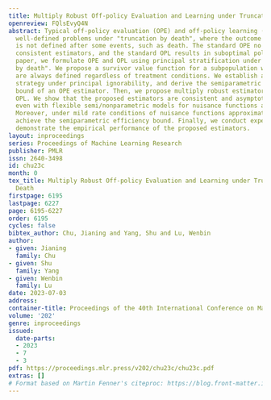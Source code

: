 ```yaml
---
title: Multiply Robust Off-policy Evaluation and Learning under Truncation by Death
openreview: FQlsEvyQ4N
abstract: Typical off-policy evaluation (OPE) and off-policy learning (OPL) are not
  well-defined problems under "truncation by death", where the outcome of interest
  is not defined after some events, such as death. The standard OPE no longer yields
  consistent estimators, and the standard OPL results in suboptimal policies. In this
  paper, we formulate OPE and OPL using principal stratification under "truncation
  by death". We propose a survivor value function for a subpopulation whose outcomes
  are always defined regardless of treatment conditions. We establish a novel identification
  strategy under principal ignorability, and derive the semiparametric efficiency
  bound of an OPE estimator. Then, we propose multiply robust estimators for OPE and
  OPL. We show that the proposed estimators are consistent and asymptotically normal
  even with flexible semi/nonparametric models for nuisance functions approximation.
  Moreover, under mild rate conditions of nuisance functions approximation, the estimators
  achieve the semiparametric efficiency bound. Finally, we conduct experiments to
  demonstrate the empirical performance of the proposed estimators.
layout: inproceedings
series: Proceedings of Machine Learning Research
publisher: PMLR
issn: 2640-3498
id: chu23c
month: 0
tex_title: Multiply Robust Off-policy Evaluation and Learning under Truncation by
  Death
firstpage: 6195
lastpage: 6227
page: 6195-6227
order: 6195
cycles: false
bibtex_author: Chu, Jianing and Yang, Shu and Lu, Wenbin
author:
- given: Jianing
  family: Chu
- given: Shu
  family: Yang
- given: Wenbin
  family: Lu
date: 2023-07-03
address: 
container-title: Proceedings of the 40th International Conference on Machine Learning
volume: '202'
genre: inproceedings
issued:
  date-parts:
  - 2023
  - 7
  - 3
pdf: https://proceedings.mlr.press/v202/chu23c/chu23c.pdf
extras: []
# Format based on Martin Fenner's citeproc: https://blog.front-matter.io/posts/citeproc-yaml-for-bibliographies/
---
```

